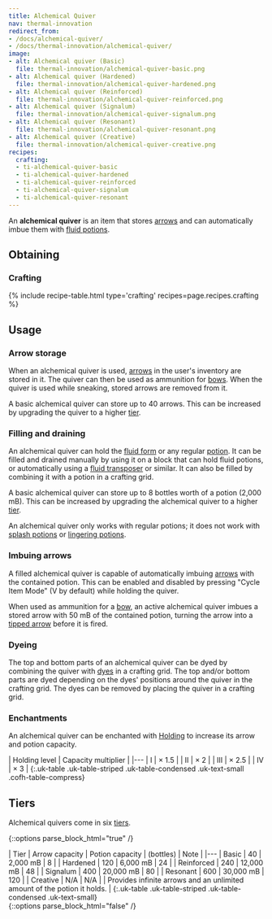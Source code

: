 ```yaml
---
title: Alchemical Quiver
nav: thermal-innovation
redirect_from:
- /docs/alchemical-quiver/
- /docs/thermal-innovation/alchemical-quiver/
image:
- alt: Alchemical quiver (Basic)
  file: thermal-innovation/alchemical-quiver-basic.png
- alt: Alchemical quiver (Hardened)
  file: thermal-innovation/alchemical-quiver-hardened.png
- alt: Alchemical quiver (Reinforced)
  file: thermal-innovation/alchemical-quiver-reinforced.png
- alt: Alchemical quiver (Signalum)
  file: thermal-innovation/alchemical-quiver-signalum.png
- alt: Alchemical quiver (Resonant)
  file: thermal-innovation/alchemical-quiver-resonant.png
- alt: Alchemical quiver (Creative)
  file: thermal-innovation/alchemical-quiver-creative.png
recipes:
  crafting:
  - ti-alchemical-quiver-basic
  - ti-alchemical-quiver-hardened
  - ti-alchemical-quiver-reinforced
  - ti-alchemical-quiver-signalum
  - ti-alchemical-quiver-resonant
---
```


An **alchemical quiver** is an item that stores
[arrows](https://minecraft.gamepedia.com/Arrows) and can automatically imbue
them with [fluid potions](/docs/1.12/thermal-foundation-2/potion-fluid/).


Obtaining
---------

### Crafting
{% include recipe-table.html type='crafting' recipes=page.recipes.crafting %}


Usage
-----

### Arrow storage
When an alchemical quiver is used,
[arrows](https://minecraft.gamepedia.com/Arrow) in the user's inventory are
stored in it. The quiver can then be used as ammunition for
[bows](https://minecraft.gamepedia.com/Bow). When the quiver is used while
sneaking, stored arrows are removed from it.

A basic alchemical quiver can store up to 40 arrows. This can be increased by
upgrading the quiver to a higher [tier](#tiers).

### Filling and draining
An alchemical quiver can hold the [fluid form](/docs/1.12/thermal-foundation-2/potion-fluid/) or any
regular [potion](https://minecraft.gamepedia.com/Potion). It can be filled and
drained manually by using it on a block that can hold fluid potions, or
automatically using a [fluid transposer](/docs/1.12/thermal-expansion-5/fluid-transposer/) or similar. It
can also be filled by combining it with a potion in a crafting grid.

A basic alchemical quiver can store up to 8 bottles worth of a potion (2,000
mB). This can be increased by upgrading the alchemical quiver to a higher
[tier](#tiers).

An alchemical quiver only works with regular potions; it does not work with
[splash potions](https://minecraft.gamepedia.com/Splash_Potion) or [lingering
potions](https://minecraft.gamepedia.com/Lingering_Potion).

### Imbuing arrows
A filled alchemical quiver is capable of automatically imbuing
[arrows](https://minecraft.gamepedia.com/Arrow) with the contained potion. This
can be enabled and disabled by pressing "Cycle Item Mode" (V by default) while
holding the quiver.

When used as ammunition for a [bow](https://minecraft.gamepedia.com/Bow), an
active alchemical quiver imbues a stored arrow with 50 mB of the contained
potion, turning the arrow into a [tipped
arrow](https://minecraft.gamepedia.com/Tipped_Arrow) before it is fired.

### Dyeing
The top and bottom parts of an alchemical quiver can be dyed by combining the
quiver with [dyes](https://minecraft.gamepedia.com/Dye) in a crafting grid. The
top and/or bottom parts are dyed depending on the dyes' positions around the
quiver in the crafting grid. The dyes can be removed by placing the quiver in a
crafting grid.

### Enchantments
An alchemical quiver can be enchanted with [Holding](/docs/1.12/cofh-core-4/holding/) to increase
its arrow and potion capacity.

| Holding level | Capacity multiplier |
|---
| I | × 1.5 |
| II | × 2 |
| III | × 2.5 |
| IV | × 3 |
{:.uk-table .uk-table-striped .uk-table-condensed .uk-text-small .cofh-table-compress}


Tiers
-----

Alchemical quivers come in six [tiers](/docs/1.12/thermal-foundation-2/tiers/).

{::options parse_block_html="true" /}
<div class="uk-overflow-container">
| Tier | Arrow capacity | Potion capacity | (bottles) | Note |
|---
| Basic | 40 | 2,000 mB | 8 |
| Hardened | 120 | 6,000 mB | 24 |
| Reinforced | 240 | 12,000 mB | 48 |
| Signalum | 400 | 20,000 mB | 80 |
| Resonant | 600 | 30,000 mB | 120 |
| Creative | N/A | N/A | | Provides infinite arrows and an unlimited amount of the potion it holds. |
{:.uk-table .uk-table-striped .uk-table-condensed .uk-text-small}
</div>
{::options parse_block_html="false" /}
